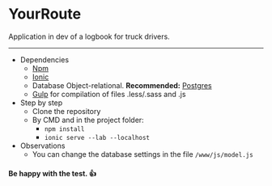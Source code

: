 # YourRoute
Application in dev of a logbook for truck drivers.
***
- Dependencies
  * [Npm](https://docs.npmjs.com/cli/install)
  * [Ionic](http://ionicframework.com/docs/v1/getting-started)
  * Database Object-relational. **Recommended:** [Postgres](https://www.postgresql.org/download/)
  * [Gulp](https://www.npmjs.com/package/gulp-install) for compilation of files .less/.sass and .js
- Step by step
  * Clone the repository
  * By CMD and in the project folder:
    + `npm install`
    + `ionic serve --lab --localhost`
- Observations
  * You can change the database settings in the file `/www/js/model.js`
  
#### **Be happy with the test. :+1:**
